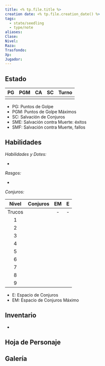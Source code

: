 ```yaml
---
title: <% tp.file.title %>
creation date: <% tp.file.creation_date() %>
tags:
  - state/seedling
  - type/note
aliases: 
Clase: 
Nivel: 
Raza: 
Trasfondo: 
Xp: 
Jugador:
---
```

## Estado

| PG  | PGM | CA  | SC  | Turno |
| :-: | :-: | :-: | :-: | :---: |
|     |     |     |     |       |
- PG: Puntos de Golpe
- PGM: Puntos de Golpe Máximos
- SC: Salvación de Conjuros
- SME: Salvación contra Muerte: éxitos
- SMF: Salvación contra Muerte, fallos

## Habilidades

*Habilidades y Dotes:*

-


*Rasgos:*

-


*Conjuros:*

| Nivel  | Conjuros | EM  |  E  |
| :----: | -------- | :-: | :-: |
| Trucos |          |  -  |  -  |
|   1    |          |     |     |
|   2    |          |     |     |
|   3    |          |     |     |
|   4    |          |     |     |
|   5    |          |     |     |
|   6    |          |     |     |
|   7    |          |     |     |
|   8    |          |     |     |
|   9    |          |     |     |
* E: Espacio de Conjuros
* EM: Espacio de Conjuros Máximo

## Inventario

-

## Hoja de Personaje



## Galería